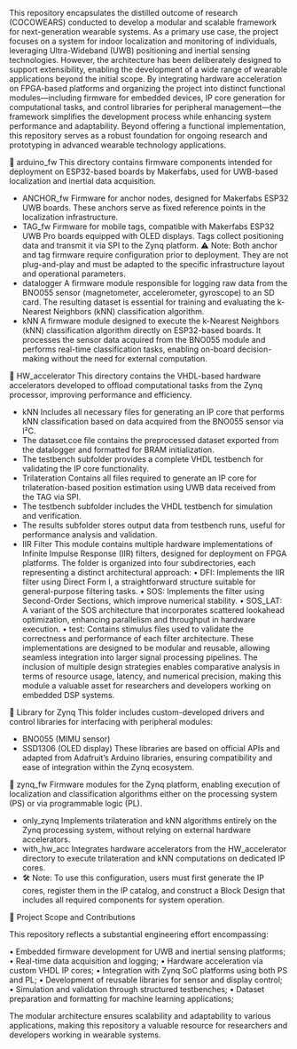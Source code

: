 This repository encapsulates the distilled outcome of research (COCOWEARS) conducted to develop a modular and scalable framework for next-generation wearable systems.
As a primary use case, the project focuses on a system for indoor localization and monitoring of individuals, leveraging Ultra-Wideband (UWB) positioning and inertial sensing technologies. However, the architecture has been deliberately designed to support extensibility, enabling the development of a wide range of wearable applications beyond the initial scope.
By integrating hardware acceleration on FPGA-based platforms and organizing the project into distinct functional modules—including firmware for embedded devices, IP core generation for computational tasks, and control libraries for peripheral management—the framework simplifies the development process while enhancing system performance and adaptability.
Beyond offering a functional implementation, this repository serves as a robust foundation for ongoing research and prototyping in advanced wearable technology applications.


📂 arduino_fw
This directory contains firmware components intended for deployment on ESP32-based boards by Makerfabs, used for UWB-based localization and inertial data acquisition.
-	ANCHOR_fw
Firmware for anchor nodes, designed for Makerfabs ESP32 UWB boards. These anchors serve as fixed reference points in the localization infrastructure.
-	TAG_fw
Firmware for mobile tags, compatible with Makerfabs ESP32 UWB Pro boards equipped with OLED displays. Tags collect positioning data and transmit it via SPI to the Zynq platform.
⚠️ Note: Both anchor and tag firmware require configuration prior to deployment. They are not plug-and-play and must be adapted to the specific infrastructure layout and operational parameters.
-	datalogger
A firmware module responsible for logging raw data from the BNO055 sensor (magnetometer, accelerometer, gyroscope) to an SD card. The resulting dataset is essential for training and evaluating the k-Nearest Neighbors (kNN) classification algorithm.
-	kNN
A firmware module designed to execute the k-Nearest Neighbors (kNN) classification algorithm directly on ESP32-based boards. It processes the sensor data acquired from the BNO055 module and performs real-time classification tasks, enabling on-board decision-making without the need for external computation.


📂 HW_accelerator
This directory contains the VHDL-based hardware accelerators developed to offload computational tasks from the Zynq processor, improving performance and efficiency.

-	kNN
Includes all necessary files for generating an IP core that performs kNN classification based on data acquired from the BNO055 sensor via I²C.
- The dataset.coe file contains the preprocessed dataset exported from the datalogger and formatted for BRAM initialization.
- The testbench subfolder provides a complete VHDL testbench for validating the IP core functionality.
-	Trilateration
Contains all files required to generate an IP core for trilateration-based position estimation using UWB data received from the TAG via SPI.
- The testbench subfolder includes the VHDL testbench for simulation and verification.
- The results subfolder stores output data from testbench runs, useful for performance analysis and validation.
-	IIR Filter
This module contains multiple hardware implementations of Infinite Impulse Response (IIR) filters, designed for deployment on FPGA platforms. The folder is organized into four subdirectories, each representing a distinct architectural approach:
•	DFI: Implements the IIR filter using Direct Form I, a straightforward structure suitable for general-purpose filtering tasks.
•	SOS: Implements the filter using Second-Order Sections, which improve numerical stability.
•	SOS_LAT: A variant of the SOS architecture that incorporates scattered lookahead optimization, enhancing parallelism and throughput in hardware execution.
•	test: Contains stimulus files used to validate the correctness and performance of each filter architecture.
These implementations are designed to be modular and reusable, allowing seamless integration into larger signal processing pipelines. The inclusion of multiple design strategies enables comparative analysis in terms of resource usage, latency, and numerical precision, making this module a valuable asset for researchers and developers working on embedded DSP systems.


📂 Library for Zynq
This folder includes custom-developed drivers and control libraries for interfacing with peripheral modules:
- BNO055 (MIMU sensor)
- SSD1306 (OLED display)
These libraries are based on official APIs and adapted from Adafruit’s Arduino libraries, ensuring compatibility and ease of integration within the Zynq ecosystem.


📂 zynq_fw
Firmware modules for the Zynq platform, enabling execution of localization and classification algorithms either on the processing system (PS) or via programmable logic (PL).
- only_zynq
Implements trilateration and kNN algorithms entirely on the Zynq processing system, without relying on external hardware accelerators. 
- with_hw_acc
Integrates hardware accelerators from the HW_accelerator directory to execute trilateration and kNN computations on dedicated IP cores.
- 🛠️ Note: To use this configuration, users must first generate the IP cores, register them in the IP catalog, and construct a Block Design that includes all required components for system operation.


🧠 Project Scope and Contributions

This repository reflects a substantial engineering effort encompassing:

•	Embedded firmware development for UWB and inertial sensing platforms;
•	Real-time data acquisition and logging;
•	Hardware acceleration via custom VHDL IP cores;
•	Integration with Zynq SoC platforms using both PS and PL;
•	Development of reusable libraries for sensor and display control;
•	Simulation and validation through structured testbenches;
•	Dataset preparation and formatting for machine learning applications;

The modular architecture ensures scalability and adaptability to various applications, making this repository a valuable resource for researchers and developers working in wearable systems. 

